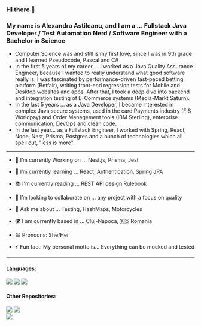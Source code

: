 ### Hi there 👋 
### My name is Alexandra Astileanu, and I am a ... Fullstack Java Developer / Test Automation Nerd / Software Engineer with a Bachelor in Science
- Computer Science was and still is my first love, since I was in 9th grade and I learned Pseudocode, Pascal and C#
- In the first 5 years of my career ... I worked as a Java Quality Assurance Engineer, because I wanted to really understand what good software really is. I was fascinated by performance-driven fast-paced betting platform (Betfair), writing front-end regression tests for Mobile and Desktop websites and apps. After that, I took a deep dive into backend and integration testing of E-Commerce systems (Media-Markt Saturn).
- In the last 5 years ... as a Java Developer, I became interested in complex Java secure systems, used in the card Payments industry (FIS Worldpay) and Order Management tools (IBM Sterling), enterprise communication, DevOps and clean code.
- In the last year... as a Fullstack Engineer, I worked with Spring, React, Node, Nest, Prisma, Postgres and a bunch of technologies which all spell out, "less is more".

----

- 🔭 I’m currently Working on ... Nest.js, Prisma, Jest
- 🌱 I’m currently learning ... React, Authentication, Spring JPA
   
- :books: I'm currently reading ... REST API design Rulebook
- 👯 I’m looking to collaborate on ... any project with a focus on quality
- 💬 Ask me about ... Testing, HashMaps, Motorcycles

- :earth_africa: I am currently based in ... Cluj-Napoca, :romania: Romania  
- 😄 Pronouns: She/Her
- ⚡ Fun fact: My personal motto is... Everything can be mocked and tested
 
----

#### Languages: 
<div>
 <img src="https://img.shields.io/badge/java-%233178C6?style=for-the-badge&logo=oracle&color=grey"/>
 <img src="https://img.shields.io/badge/javascript-%233178C6?style=for-the-badge&logo=javascript&color=grey"/>
 <img src="https://img.shields.io/badge/kotlin-%233178C6?style=for-the-badge&logo=kotlin&color=grey"/>
</div>

#### Other Repositories:
<div>
  <a href="https://www.npmjs.com/package/@alex-asti-demo-org/common">
   <img src="https://img.shields.io/badge/npm-%40alex--asti--demo--org-%23CB3837?logo=npm&style=flat"/>
 </a>
 <img src="https://img.shields.io/npm/v/@alex-asti-demo-org/common?color=%23CB3837&label=common"/>  
</div>

<div>
 <a href="https://hub.docker.com/u/alexandra1141">
    <img src="https://img.shields.io/badge/DockerHub-/u/alexandra1141-%232496ED?logo=docker&style=flat"/>
 </a>
</div>
